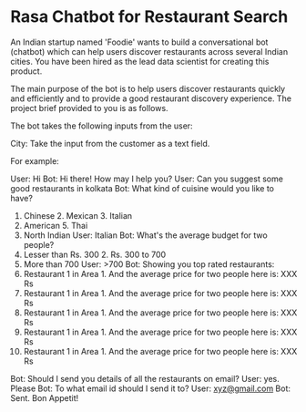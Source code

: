 # Rasa Chatbot for Restaurant Search

An Indian startup named 'Foodie' wants to build a conversational bot (chatbot) which can help users discover restaurants across several Indian cities. 
You have been hired as the lead data scientist for creating this product.

The main purpose of the bot is to help users discover restaurants quickly and efficiently and to provide a good restaurant discovery experience. The project brief provided to you is as follows.

 
The bot takes the following inputs from the user:

City: Take the input from the customer as a text field. 

For example:

User: Hi
Bot: Hi there! How may I help you?
User: Can you suggest some good restaurants in kolkata 
Bot: What kind of cuisine would you like to have?
1. Chinese 2. Mexican 3. Italian
4. American 5. Thai
6. North Indian
User: Italian
Bot: What's the average budget for two people?
1. Lesser than Rs. 300 2. Rs. 300 to 700
3. More than 700
User: >700
Bot: Showing you top rated restaurants:
1. Restaurant 1 in Area 1. And the average price for two people here is: XXX Rs
2. Restaurant 1 in Area 1. And the average price for two people here is: XXX Rs
3. Restaurant 1 in Area 1. And the average price for two people here is: XXX Rs
4. Restaurant 1 in Area 1. And the average price for two people here is: XXX Rs
5. Restaurant 1 in Area 1. And the average price for two people here is: XXX Rs

Bot: Should I send you details of all the restaurants on email? 
User: yes. Please
Bot: To what email id should I send it to?
User: xyz@gmail.com
Bot: Sent. Bon Appetit!
